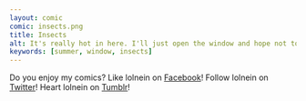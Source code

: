 ```yaml
---
layout: comic
comic: insects.png
title: Insects
alt: It's really hot in here. I'll just open the window and hope not too many insects get inside.
keywords: [summer, window, insects]
---
```


Do you enjoy my comics?
Like lolnein on [Facebook](https://www.facebook.com/lolnein)!
Follow lolnein on [Twitter](https://twitter.com/lolnein)!
Heart lolnein on [Tumblr](http://lolneincom.tumblr.com/)!

